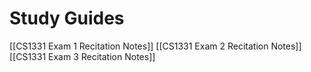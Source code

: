 # Study Guides
[[CS1331 Exam 1 Recitation Notes]]
[[CS1331 Exam 2 Recitation Notes]]
[[CS1331 Exam 3 Recitation Notes]]
